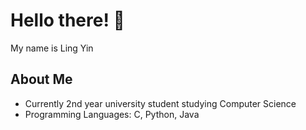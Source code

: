 # Hello there! 👋

My name is Ling Yin 

## About Me
- Currently 2nd year university student studying Computer Science 
- Programming Languages: C, Python, Java


